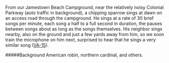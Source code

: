 From our Jamestown Beach Campground, near the relatively noisy Colonial Parkway (auto traffic in background), a chipping sparrow sings at dawn on an access road through the campground. He sings at a rate of 30 brief songs per minute, each song a half to a full second in duration, the pauses between songs about as long as the songs themselves. His neighbor sings nearby, also on the ground and just a few yards away from him, so we soon train the microphone on him next, surprised to hear that he sings a very similar song ([VA-15](http://listeningtoacontinentsing.com/recording.php?page=VA-15)).

#####Background
American robin, northern cardinal, and others.

